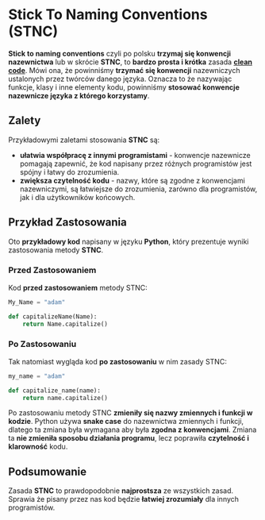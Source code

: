 # Stick To Naming Conventions (STNC)

**Stick to naming conventions** czyli po polsku **trzymaj się konwencji nazewnictwa** lub w skrócie **STNC**, to **bardzo prosta i krótka** zasada [**clean code**](index.html). Mówi ona, że powinniśmy **trzymać się konwencji** nazewniczych ustalonych przez twórców danego języka. Oznacza to że nazywając funkcje, klasy i inne elementy kodu, powinniśmy **stosować konwencje nazewnicze języka z którego korzystamy**.

## Zalety
Przykładowymi zaletami stosowania **STNC** są:
- **ułatwia współpracę z innymi programistami** - konwencje nazewnicze pomagają zapewnić, że kod napisany przez różnych programistów jest spójny i łatwy do zrozumienia.
- **zwiększa czytelność kodu** - nazwy, które są zgodne z konwencjami nazewniczymi, są łatwiejsze do zrozumienia, zarówno dla programistów, jak i dla użytkowników końcowych.

## Przykład Zastosowania
Oto **przykładowy kod** napisany w języku **Python**, który prezentuje wyniki zastosowania metody **STNC**.

### Przed Zastosowaniem
Kod **przed zastosowaniem** metody STNC:
```python
My_Name = "adam"

def capitalizeName(Name):
    return Name.capitalize()
```

### Po Zastosowaniu
Tak natomiast wygląda kod **po zastosowaniu** w nim zasady STNC:
```python
my_name = "adam"

def capitalize_name(name):
    return name.capitalize()
```
Po zastosowaniu metody STNC **zmieniły się nazwy zmiennych i funkcji w kodzie**. Python używa **snake case** do nazewnictwa zmiennych i funkcji, dlatego ta zmiana była wymagana aby była **zgodna z konwencjami**. Zmiana ta **nie zmieniła sposobu działania programu**, lecz poprawiła **czytelność i klarowność** kodu.

## Podsumowanie
Zasada **STNC** to prawdopodobnie **najprostsza** ze wszystkich zasad. Sprawia że pisany przez nas kod będzie **łatwiej zrozumiały** dla innych programistów.
